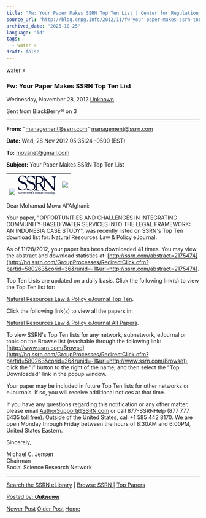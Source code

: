 ```yaml
---
title: "Fw: Your Paper Makes SSRN Top Ten List | Center for Regulation, Policy and Governance (CRPG)"
source_url: "http://blog.crpg.info/2012/11/fw-your-paper-makes-ssrn-top-ten-list.html"
archived_date: "2025-10-25"
language: "id"
tags:
  - water »
draft: false
---
```


[water »](http://blog.crpg.info/search/label/water)

###  Fw: Your Paper Makes SSRN Top Ten List 

Wednesday, November 28, 2012  [ Unknown ](https://www.blogger.com/profile/00655928445009738553 "author profile")

Sent from BlackBerry® on 3

* * *

**From:** "management@ssrn.com" <management@ssrn.com>

**Date:** Wed, 28 Nov 2012 05:35:24 -0500 (EST)

**To:** <movanet@gmail.com>

**Subject:** Your Paper Makes SSRN Top Ten List

  


![](http://hq.ssrn.com/GroupProcesses/TrackEmailOpening.cfm?partid=580263&corid=36&runid=-1) [![](/assets/images/asset_00092_ihp_ssrnlogo.png)](http://hq.ssrn.com/GroupProcesses/RedirectClick.cfm?partid=580263&corid=36&runid=-1&url=http://www.ssrn.com "Go to SSRN Site") |  ![](http://hq.ssrn.com/Header/newHeader/image/socialnew.gif)  
---|---  
  
Dear Mohamad Mova Al'Afghani:  
  
Your paper, "OPPORTUNITIES AND CHALLENGES IN INTEGRATING COMMUNITY-BASED WATER SERVICES INTO THE LEGAL FRAMEWORK: AN INDONESIA CASE STUDY", was recently listed on SSRN's Top Ten download list for: Natural Resources Law & Policy eJournal.  
  
As of 11/28/2012, your paper has been downloaded 41 times. You may view the abstract and download statistics at: [http://ssrn.com/abstract=2175474](http://hq.ssrn.com/GroupProcesses/RedirectClick.cfm?partid=580263&corid=36&runid=-1&url=http://ssrn.com/abstract=2175474).  
  
Top Ten Lists are updated on a daily basis. Click the following link(s) to view the Top Ten list for:  
  
[Natural Resources Law & Policy eJournal Top Ten](http://hq.ssrn.com/GroupProcesses/RedirectClick.cfm?partid=580263&corid=36&runid=-1&url=http://papers.ssrn.com/sol3/topten/topTenResults.cfm?groupingId=1378629&netorjrnl=jrnl).  
  
Click the following link(s) to view all the papers in:  
  
[Natural Resources Law & Policy eJournal All Papers](http://hq.ssrn.com/GroupProcesses/RedirectClick.cfm?partid=580263&corid=36&runid=-1&url=http://papers.ssrn.com/sol3/JELJOUR_Results.cfm?form_name=journalBrowse&journal_id=1378629).  
  
To view SSRN's Top Ten lists for any network, subnetwork, eJournal or topic on the Browse list (reachable through the following link: [http://www.ssrn.com/Browse](http://hq.ssrn.com/GroupProcesses/RedirectClick.cfm?partid=580263&corid=36&runid=-1&url=http://www.ssrn.com/Browse)), click the "i" button to the right of the name, and then select the "Top Downloaded" link in the popup window.  
  
Your paper may be included in future Top Ten lists for other networks or eJournals. If so, you will receive additional notices at that time.  
  
If you have any questions regarding this notification or any other matter, please email AuthorSupport@SSRN.com or call 877-SSRNHelp (877 777 6435 toll free). Outside of the United States, call +1 585 442 8170. We are open Monday through Friday between the hours of 8:30AM and 6:00PM, United States Eastern.  
  
Sincerely,  
  
Michael C. Jensen  
Chairman  
Social Science Research Network  
  
  


* * *

[Search the SSRN eLibrary](http://hq.ssrn.com/GroupProcesses/RedirectClick.cfm?partid=580263&corid=36&runid=-1&url=http://papers.ssrn.com/) | [Browse SSRN ](http://hq.ssrn.com/GroupProcesses/RedirectClick.cfm?partid=580263&corid=36&runid=-1&url=http://papers.ssrn.com/sol3/DisplayJournalBrowse.cfm) | [Top Papers](http://hq.ssrn.com/GroupProcesses/RedirectClick.cfm?partid=580263&corid=36&runid=-1&url=http://papers.ssrn.com/sol3/topten/topTenPapers.cfm)

[ Posted by: _**Unknown**_ ](https://www.blogger.com/profile/00655928445009738553 "author profile")

[ ](https://www.blogger.com/email-post/1800407982648215581/8821152515537551330 "Email Post") [ ](https://www.blogger.com/post-edit.g?blogID=1800407982648215581&postID=8821152515537551330&from=pencil "Edit Post")

[Newer Post](http://blog.crpg.info/2012/12/dam-infrastructure-do-not-let-them-just.html "Newer Post") [Older Post](http://blog.crpg.info/2012/11/opportunities-and-challenges-for.html "Older Post") [Home](http://blog.crpg.info/)
